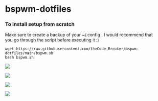 # bspwm-dotfiles

### To install setup from scratch 
Make sure to create a backup of your ~/.config . I would recommend that you go through the script before executing it :)
``` 
wget https://raw.githubusercontent.com/theCode-Breaker/bspwm-dotfiles/main/bspwm.sh 
bash bspwm.sh
```

![](https://raw.githubusercontent.com/theCode-Breaker/bspwm-dotfiles/main/assets/a.png)

![](https://raw.githubusercontent.com/theCode-Breaker/bspwm-dotfiles/main/assets/b.png)

![](https://raw.githubusercontent.com/theCode-Breaker/bspwm-dotfiles/main/assets/c.png)

![](https://raw.githubusercontent.com/theCode-Breaker/bspwm-dotfiles/main/assets/d.png)
